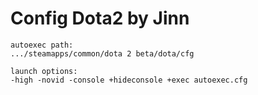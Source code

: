 Config Dota2 by Jinn
=============
`````````````
autoexec path:
.../steamapps/common/dota 2 beta/dota/cfg
`````````````
`````````````
launch options: 
-high -novid -console +hideconsole +exec autoexec.cfg
`````````````
